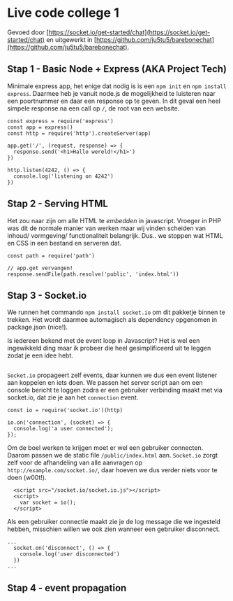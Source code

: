# Live code college 1
Gevoed door [https://socket.io/get-started/chat](https://socket.io/get-started/chat) en uitgewerkt in [https://github.com/ju5tu5/barebonechat](https://github.com/ju5tu5/barebonechat).

## Stap 1 - Basic Node + Express (AKA Project Tech)
Minimale express app, het enige dat nodig is is een `npm init` en `npm install express`. Daarmee heb je vanuit node.js de mogelijkheid te luisteren naar een poortnummer en daar een response op te geven. In dit geval een heel simpele response na een call op `/`, de root van een website.

```
const express = require('express')
const app = express()
const http = require('http').createServer(app)

app.get('/', (request, response) => {
  response.send('<h1>Hallo wereld!</h1>')
})

http.listen(4242, () => {
  console.log('listening on 4242')
})
```

## Stap 2 - Serving HTML
Het zou naar zijn om alle HTML te *embedden* in javascript. Vroeger in PHP was dit de normale manier van werken maar wij vinden scheiden van inhoud/ vormgeving/ functionaliteit belangrijk. Dus.. we stoppen wat HTML en CSS in een bestand en serveren dat.

```
const path = require('path')

// app.get vervangen!
response.sendFile(path.resolve('public', 'index.html'))
```

## Stap 3 - Socket.io
We runnen het commando `npm install socket.io` om dit pakketje binnen te trekken. Het wordt daarmee automagisch als dependency opgenomen in package.json (nice!).

Is iedereen bekend met de event loop in Javascript? Het is wel een ingewikkeld ding maar ik probeer die heel gesimplificeerd uit te leggen zodat je een idee hebt.

```

```

`Socket.io` propageert zelf events, daar kunnen we dus een event listener aan koppelen en iets doen. We passen het server script aan om een console bericht te loggen zodra er een gebruiker verbinding maakt met via socket.io, dat zie je aan het `connection` event.

```
const io = require('socket.io')(http)

io.on('connection', (socket) => {
  console.log('a user connected');
});
```

Om de boel werken te krijgen moet er wel een gebruiker connecten. Daarom passen we de static file `/public/index.html` aan. `Socket.io` zorgt zelf voor de afhandeling van alle aanvragen op `http://example.com/socket.io/`, daar hoeven we dus verder niets voor te doen (w00t!).

```
  <script src="/socket.io/socket.io.js"></script>
  <script>
    var socket = io();
  </script>
```

Als een gebruiker connectie maakt zie je de log message die we ingesteld hebben, misschien willen we ook zien wanneer een gebruiker disconnect.

```
...
  socket.on('disconnect', () => {
    console.log('user disconnected')
  })
...
```

## Stap 4 - event propagation

